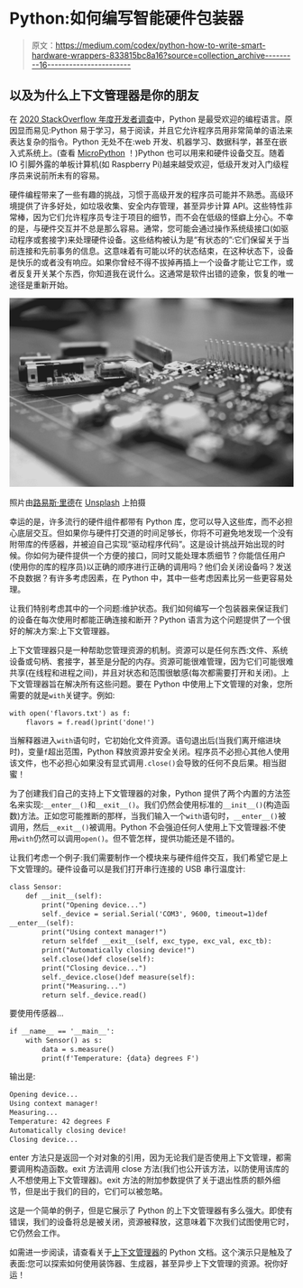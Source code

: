 # Python:如何编写智能硬件包装器

> 原文：<https://medium.com/codex/python-how-to-write-smart-hardware-wrappers-833815bc8a16?source=collection_archive---------16----------------------->

## 以及为什么上下文管理器是你的朋友

在 [2020 StackOverflow 年度开发者调查](https://insights.stackoverflow.com/survey/2020#technology-most-loved-dreaded-and-wanted-languages-wanted)中，Python 是最受欢迎的编程语言。原因显而易见:Python 易于学习，易于阅读，并且它允许程序员用非常简单的语法来表达复杂的指令。Python 无处不在:web 开发、机器学习、数据科学，甚至在嵌入式系统上。(查看 [MicroPython](http://micropython.org/) ！)Python 也可以用来和硬件设备交互。随着 IO 引脚外露的单板计算机(如 Raspberry Pi)越来越受欢迎，低级开发对入门级程序员来说前所未有的容易。

硬件编程带来了一些有趣的挑战，习惯于高级开发的程序员可能并不熟悉。高级环境提供了许多好处，如垃圾收集、安全内存管理，甚至异步计算 API。这些特性非常棒，因为它们允许程序员专注于项目的细节，而不会在低级的怪癖上分心。不幸的是，与硬件交互并不总是那么容易。通常，您可能会通过操作系统级接口(如驱动程序或套接字)来处理硬件设备。这些结构被认为是“有状态的”:它们保留关于当前连接和先前事务的信息。这意味着有可能以坏的状态结束，在这种状态下，设备是快乐的或者没有响应。如果你曾经不得不拔掉再插上一个设备才能让它工作，或者反复开关某个东西，你知道我在说什么。这通常是软件出错的迹象，恢复的唯一途径是重新开始。

![](img/74fee5ac652f0f023600a7a56a74e694.png)

照片由[路易斯·里德](https://unsplash.com/@_louisreed?utm_source=medium&utm_medium=referral)在 [Unsplash](https://unsplash.com?utm_source=medium&utm_medium=referral) 上拍摄

幸运的是，许多流行的硬件组件都带有 Python 库，您可以导入这些库，而不必担心底层交互。但如果你与硬件打交道的时间足够长，你将不可避免地发现一个没有附带库的传感器，并被迫自己实现“驱动程序代码”。这是设计挑战开始出现的时候。你如何为硬件提供一个方便的接口，同时又能处理本质细节？你能信任用户(使用你的库的程序员)以正确的顺序进行正确的调用吗？他们会关闭设备吗？发送不良数据？有许多考虑因素，在 Python 中，其中一些考虑因素比另一些更容易处理。

让我们特别考虑其中的一个问题:维护状态。我们如何编写一个包装器来保证我们的设备在每次使用时都能正确连接和断开？Python 语言为这个问题提供了一个很好的解决方案:上下文管理器。

上下文管理器只是一种帮助您管理资源的机制。资源可以是任何东西:文件、系统设备或句柄、套接字，甚至是分配的内存。资源可能很难管理，因为它们可能很难共享(在线程和进程之间)，并且对状态和范围很敏感(每次都需要打开和关闭)。上下文管理器旨在解决所有这些问题。要在 Python 中使用上下文管理的对象，您所需要的就是`with`关键字。例如:

```
with open('flavors.txt') as f:
    flavors = f.read()print('done!')
```

当解释器进入`with`语句时，它初始化文件资源。语句退出后(当我们离开缩进块时)，变量`f`超出范围，Python 释放资源并安全关闭。程序员不必担心其他人使用该文件，也不必担心如果没有显式调用`.close()`会导致的任何不良后果。相当甜蜜！

为了创建我们自己的支持上下文管理器的对象，Python 提供了两个内置的方法签名来实现:`__enter__()`和`__exit__()`。我们仍然会使用标准的`__init__()`(构造函数)方法。正如您可能推断的那样，当我们输入一个`with`语句时，`__enter__()`被调用，然后`__exit__()`被调用。Python 不会强迫任何人使用上下文管理器:不使用`with`仍然可以调用`open()`。但不管怎样，提供功能还是不错的。

让我们考虑一个例子:我们需要制作一个模块来与硬件组件交互，我们希望它是上下文管理的。硬件设备可以是我们打开串行连接的 USB 串行温度计:

```
class Sensor:
    def __init__(self):
        print("Opening device...")
        self._device = serial.Serial('COM3', 9600, timeout=1)def __enter__(self):
        print("Using context manager!")
        return selfdef __exit__(self, exc_type, exc_val, exc_tb):
        print("Automatically closing device!")
        self.close()def close(self):
        print("Closing device...")
        self._device.close()def measure(self):
        print("Measuring...")
        return self._device.read()
```

要使用传感器…

```
if __name__ == '__main__':
    with Sensor() as s:
        data = s.measure()
        print(f'Temperature: {data} degrees F')
```

输出是:

```
Opening device...
Using context manager!
Measuring...
Temperature: 42 degrees F
Automatically closing device!
Closing device...
```

enter 方法只是返回一个对对象的引用，因为无论我们是否使用上下文管理，都需要调用构造函数。exit 方法调用 close 方法(我们也公开该方法，以防使用该库的人不想使用上下文管理器)。exit 方法的附加参数提供了关于退出性质的额外细节，但是出于我们的目的，它们可以被忽略。

这是一个简单的例子，但是它展示了 Python 的上下文管理器有多么强大。即使有错误，我们的设备将总是被关闭，资源被释放，这意味着下次我们试图使用它时，它仍然会工作。

如需进一步阅读，请查看关于[上下文管理器](https://docs.python.org/3/library/contextlib.html)的 Python 文档。这个演示只是触及了表面:您可以探索如何使用装饰器、生成器，甚至异步上下文管理的资源。祝你好运！